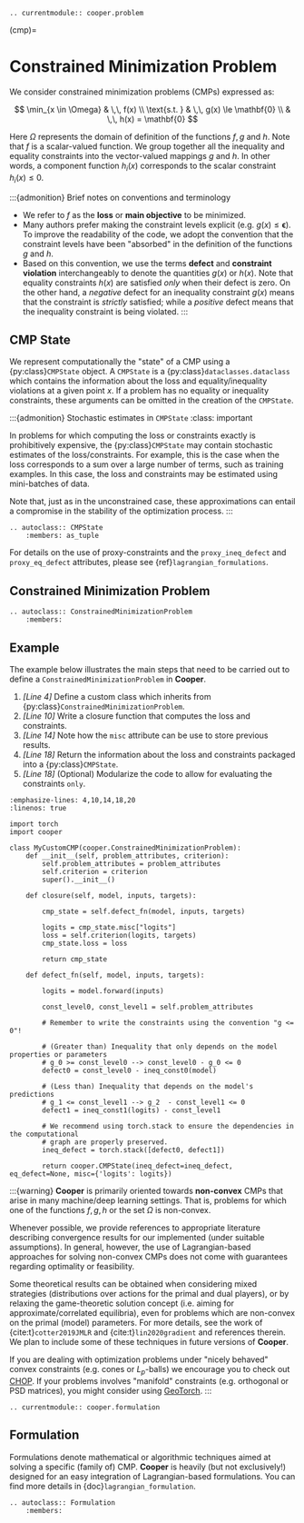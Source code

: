 ```{eval-rst}
.. currentmodule:: cooper.problem
```

(cmp)=

# Constrained Minimization Problem

We consider constrained minimization problems (CMPs) expressed as:

$$
\min_{x \in \Omega} & \,\, f(x) \\ \text{s.t. } & \,\, g(x) \le \mathbf{0} \\              & \,\, h(x) = \mathbf{0}
$$

Here $\Omega$ represents the domain of definition of the functions
$f, g$ and $h$. Note that $f$ is a scalar-valued function.
We group together all the inequality and equality constraints into the
vector-valued mappings $g$ and $h$. In other words, a component
function $h_i(x)$ corresponds to the scalar constraint
$h_i(x) \le 0$.

:::{admonition} Brief notes on conventions and terminology
- We refer to $f$ as the **loss** or **main objective** to be minimized.
- Many authors prefer making the constraint levels explicit (e.g.
  $g(x) \le \mathbf{\epsilon}$). To improve the readability of the
  code, we adopt the convention that the constraint levels have been
  "absorbed" in the definition of the functions $g$ and $h$.
- Based on this convention, we use the terms **defect** and **constraint violation**
  interchangeably to denote the quantities $g(x)$ or $h(x)$. Note
  that equality constraints $h(x)$ are satisfied *only* when their
  defect is zero. On the other hand, a *negative* defect for an inequality
  constraint  $g(x)$ means that the constraint is *strictly* satisfied;
  while a *positive* defect means that the inequality constraint is being
  violated.
:::

## CMP State

We represent computationally the "state" of a CMP using a {py:class}`CMPState`
object. A `CMPState` is a {py:class}`dataclasses.dataclass` which contains the
information about the loss and equality/inequality violations at a given point
$x$. If a problem has no equality or inequality constraints, these
arguments can be omitted in the creation of the `CMPState`.

:::{admonition} Stochastic estimates in `CMPState`
:class: important

In problems for which computing the loss or constraints exactly is prohibitively
expensive, the {py:class}`CMPState` may contain stochastic estimates of the
loss/constraints. For example, this is the case when the loss corresponds to a
sum over a large number of terms, such as training examples. In this case, the
loss and constraints may be estimated using mini-batches of data.

Note that, just as in the unconstrained case, these approximations can
entail a compromise in the stability of the optimization process.
:::

```{eval-rst}
.. autoclass:: CMPState
    :members: as_tuple

```

For details on the use of proxy-constraints and the `proxy_ineq_defect` and
`proxy_eq_defect` attributes, please see {ref}`lagrangian_formulations`.

## Constrained Minimization Problem

```{eval-rst}
.. autoclass:: ConstrainedMinimizationProblem
    :members:
```

## Example

The example below illustrates the main steps that need to be carried out to
define a `ConstrainedMinimizationProblem` in **Cooper**.

1. *\[Line 4\]* Define a custom class which inherits from {py:class}`ConstrainedMinimizationProblem`.
2. *\[Line 10\]* Write a closure function that computes the loss and constraints.
3. *\[Line 14\]* Note how the `misc` attribute can be use to store previous results.
4. *\[Line 18\]* Return the information about the loss and constraints packaged into a {py:class}`CMPState`.
5. *\[Line 18\]* (Optional) Modularize the code to allow for evaluating the constraints `only`.

```{code-block} python
:emphasize-lines: 4,10,14,18,20
:linenos: true

import torch
import cooper

class MyCustomCMP(cooper.ConstrainedMinimizationProblem):
    def __init__(self, problem_attributes, criterion):
        self.problem_attributes = problem_attributes
        self.criterion = criterion
        super().__init__()

    def closure(self, model, inputs, targets):

        cmp_state = self.defect_fn(model, inputs, targets)

        logits = cmp_state.misc["logits"]
        loss = self.criterion(logits, targets)
        cmp_state.loss = loss

        return cmp_state

    def defect_fn(self, model, inputs, targets):

        logits = model.forward(inputs)

        const_level0, const_level1 = self.problem_attributes

        # Remember to write the constraints using the convention "g <= 0"!

        # (Greater than) Inequality that only depends on the model properties or parameters
        # g_0 >= const_level0 --> const_level0 - g_0 <= 0
        defect0 = const_level0 - ineq_const0(model)

        # (Less than) Inequality that depends on the model's predictions
        # g_1 <= const_level1 --> g_2  - const_level1 <= 0
        defect1 = ineq_const1(logits) - const_level1

        # We recommend using torch.stack to ensure the dependencies in the computational
        # graph are properly preserved.
        ineq_defect = torch.stack([defect0, defect1])

        return cooper.CMPState(ineq_defect=ineq_defect, eq_defect=None, misc={'logits': logits})
```

:::{warning}
**Cooper** is primarily oriented towards **non-convex** CMPs that arise
in many machine/deep learning settings. That is, problems for which one of
the functions $f, g, h$ or the set $\Omega$ is non-convex.

Whenever possible, we provide references to appropriate literature
describing convergence results for our implemented (under suitable
assumptions). In general, however, the use of Lagrangian-based approaches
for solving non-convex CMPs does not come with guarantees regarding
optimality or feasibility.

Some theoretical results can be obtained when considering mixed strategies
(distributions over actions for the primal and dual players), or by relaxing
the game-theoretic solution concept (i.e. aiming for approximate/correlated
equilibria), even for problems which are non-convex on the primal (model)
parameters. For more details, see the work of {cite:t}`cotter2019JMLR` and
{cite:t}`lin2020gradient` and references therein. We plan to include some
of these techniques in future versions of **Cooper**.

If you are dealing with optimization problems under "nicely behaved" convex
constraints (e.g. cones or $L_p$-balls) we encourage you to check out
[CHOP](https://github.com/openopt/chop). If your problems involves "manifold"
constraints (e.g. orthogonal or PSD matrices), you might consider using
[GeoTorch](https://github.com/Lezcano/geotorch).
:::

```{eval-rst}
.. currentmodule:: cooper.formulation
```

## Formulation

Formulations denote mathematical or algorithmic techniques aimed at solving a
specific (family of) CMP. **Cooper** is heavily (but not exclusively!) designed
for an easy integration of Lagrangian-based formulations. You can find more
details in {doc}`lagrangian_formulation`.

```{eval-rst}
.. autoclass:: Formulation
    :members:
```

